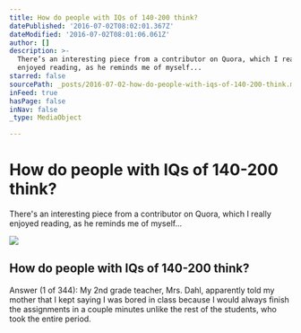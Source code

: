 ```yaml
---
title: How do people with IQs of 140-200 think?
datePublished: '2016-07-02T08:02:01.367Z'
dateModified: '2016-07-02T08:01:06.061Z'
author: []
description: >-
  There’s an interesting piece from a contributor on Quora, which I really
  enjoyed reading, as he reminds me of myself...
starred: false
sourcePath: _posts/2016-07-02-how-do-people-with-iqs-of-140-200-think.md
inFeed: true
hasPage: false
inNav: false
_type: MediaObject

---
```

# How do people with IQs of 140-200 think?

There's an interesting piece from a contributor on Quora, which I really enjoyed reading, as he reminds me of myself...

<article style=""><img src="https://imgflo.herokuapp.com/graph/vahj1ThiexotieMo/cd474c39b6a3668a6d6b037b6b291dca/noop.png?input=https%3A%2F%2Fqsf.ec.quoracdn.net%2F-images.new_grid.fb_share_default.pnge6dde9cfa6e03c43.png" /><h1>How do people with IQs of 140-200 think?</h1><p>Answer (1 of 344): My 2nd grade teacher, Mrs. Dahl, apparently told my mother that I kept saying I was bored in class because I would always finish the assignments in a couple minutes unlike the rest of the students, who took the entire period.</p></article>